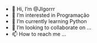 - 👋 Hi, I’m @JIgorrr
- 👀 I’m interested in Programação
- 🌱 I’m currently learning Python
- 💞️ I’m looking to collaborate on ...
- 📫 How to reach me ...

<!---
JIgorrr/JIgorrr is a ✨ special ✨ repository because its `README.md` (this file) appears on your GitHub profile.
You can click the Preview link to take a look at your changes.
--->
